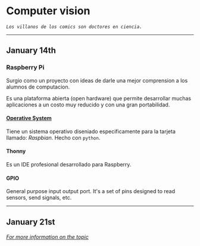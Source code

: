 # Computer vision 

*```Los villanos de los comics son doctores en ciencia.```*

--- 
## January 14th

### Raspberry Pi 

Surgio como un proyecto con ideas de darle una mejor comprension a los alumnos de computacion.

Es una plataforma abierta (open hardware) que permite desarrollar muchas aplicaciones a un costo muy reducido y con una gran portabilidad.

#### [Operative System](https://www.raspberrypi.com/software/)

Tiene un sistema operativo diseniado especificamente para la tarjeta llamado: *Raspbian*. Hecho con `python`.

#### Thonny

Es un IDE profesional desarrollado para Raspberry.

#### GPIO

General purpose input output port. It's a set of pins designed to read sensors, send signals, etc.


---
## January 21st
 
###### [For more information on the topic](https://github.com/LuisR-jpg/School/tree/master/Image%20Processing)